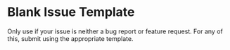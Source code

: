# Blank Issue Template

Only use if your issue is neither a bug report or feature request. For any of this, submit using the appropriate template.
